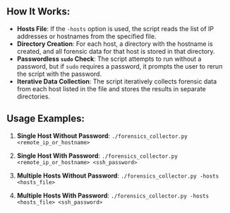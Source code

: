 ## How It Works:

- **Hosts File**: If the `-hosts` option is used, the script reads the list of IP addresses or hostnames from the specified file.
- **Directory Creation**: For each host, a directory with the hostname is created, and all forensic data for that host is stored in that directory.
- **Passwordless `sudo` Check**: The script attempts to run without a password, but if `sudo` requires a password, it prompts the user to rerun the script with the password.
- **Iterative Data Collection**: The script iteratively collects forensic data from each host listed in the file and stores the results in separate directories.


## Usage Examples:

1. **Single Host Without Password**:
   `./forensics_collector.py <remote_ip_or_hostname>`

2. **Single Host With Password**:
   `./forensics_collector.py <remote_ip_or_hostname> <ssh_password>`

3. **Multiple Hosts Without Password**:
   `./forensics_collector.py -hosts <hosts_file>`

4. **Multiple Hosts With Password**:
   `./forensics_collector.py -hosts <hosts_file> <ssh_password>`
